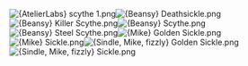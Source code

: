 ![{AtelierLabs} scythe 1.png](https://raw.githubusercontent.com/Klokinator/FE-Repo/main/Item%20Icons/Lances%20-%20Scythes/%7BAtelierLabs%7D%20scythe%201.png "{AtelierLabs} scythe 1.png")![{Beansy} Deathsickle.png](https://raw.githubusercontent.com/Klokinator/FE-Repo/main/Item%20Icons/Lances%20-%20Scythes/%7BBeansy%7D%20Deathsickle.png "{Beansy} Deathsickle.png")![{Beansy} Killer Scythe.png](https://raw.githubusercontent.com/Klokinator/FE-Repo/main/Item%20Icons/Lances%20-%20Scythes/%7BBeansy%7D%20Killer%20Scythe.png "{Beansy} Killer Scythe.png")![{Beansy} Scythe.png](https://raw.githubusercontent.com/Klokinator/FE-Repo/main/Item%20Icons/Lances%20-%20Scythes/%7BBeansy%7D%20Scythe.png "{Beansy} Scythe.png")![{Beansy} Steel Scythe.png](https://raw.githubusercontent.com/Klokinator/FE-Repo/main/Item%20Icons/Lances%20-%20Scythes/%7BBeansy%7D%20Steel%20Scythe.png "{Beansy} Steel Scythe.png")![{Mike} Golden Sickle.png](https://raw.githubusercontent.com/Klokinator/FE-Repo/main/Item%20Icons/Lances%20-%20Scythes/%7BMike%7D%20Golden%20Sickle.png "{Mike} Golden Sickle.png")![{Mike} Sickle.png](https://raw.githubusercontent.com/Klokinator/FE-Repo/main/Item%20Icons/Lances%20-%20Scythes/%7BMike%7D%20Sickle.png "{Mike} Sickle.png")![{Sindle, Mike, fizzly} Golden Sickle.png](https://raw.githubusercontent.com/Klokinator/FE-Repo/main/Item%20Icons/Lances%20-%20Scythes/%7BSindle,%20Mike,%20fizzly%7D%20Golden%20Sickle.png "{Sindle, Mike, fizzly} Golden Sickle.png")![{Sindle, Mike, fizzly} Sickle.png](https://raw.githubusercontent.com/Klokinator/FE-Repo/main/Item%20Icons/Lances%20-%20Scythes/%7BSindle,%20Mike,%20fizzly%7D%20Sickle.png "{Sindle, Mike, fizzly} Sickle.png")